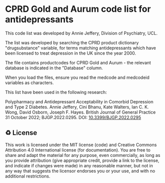 # CPRD Gold and Aurum code list for antidepressants

This code list was developed by Annie Jeffery, Division of Psychiatry, UCL.

The list was developed by searching the CPRD product dictionary "drugsubstance" variable, for terms matching antidepressants which have been licensed to treat depression in the UK since the year 2000.

The file contains productcodes for CPRD Gold and Aurum - the relevant database is indicated in the "Database" column.

When you load the files, ensure you read the medcode and medcodeid variables as characters.

This list have been used in the following research:

Polypharmacy and Antidepressant Acceptability in Comorbid Depression and Type 2 Diabetes. Annie Jeffery, Cini Bhanu, Kate Walters, Ian C. K. Wong, David Osborn, Joseph F. Hayes. British Journal of General Practice 31 October 2022; BJGP.2022.0295. DOI: [10.3399/BJGP.2022.0295](https://doi.org/10.3399/BJGP.2022.0295)


♻️ License
---

This work is licensed under the MIT license (code) and Creative Commons Attribution 4.0 International license (for documentation).
You are free to share and adapt the material for any purpose, even commercially,
as long as you provide attribution (give appropriate credit, provide a link to the license,
and indicate if changes were made) in any reasonable manner, but not in any way that suggests the
licensor endorses you or your use, and with no additional restrictions.
